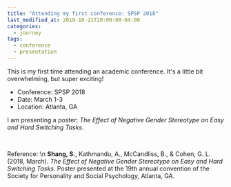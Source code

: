 ```yaml
---
title: "Attending my first conference: SPSP 2018"
last_modified_at: 2019-10-21T20:00:00-04:00
categories:
  - journey
tags:
  - conference
  - presentation
---
```


This is my first time attending an academic conference. It's a little bit overwhelming, but super exciting!

- Conference: SPSP 2018
- Date: March 1-3
- Location: Atlanta, GA

I am presenting a poster: *The Effect of Negative Gender Stereotype on Easy and Hard Switching Tasks*.

<br>

Reference: \n
**Shang, S.**, Kathmandu, A., McCandliss, B., & Cohen, G. L. (2018, March). *The Effect of Negative Gender Stereotype on Easy and Hard Switching Tasks*. Poster presented at the 19th annual convention of the Society for Personality and Social Psychology, Atlanta, GA.
